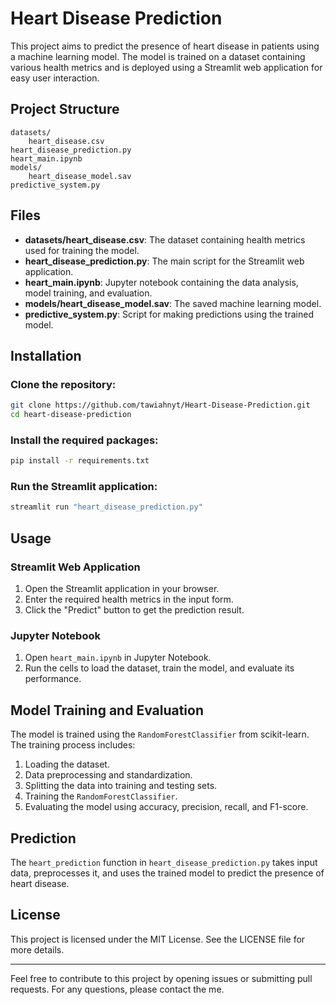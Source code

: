# Heart Disease Prediction

This project aims to predict the presence of heart disease in patients using a machine learning model. The model is trained on a dataset containing various health metrics and is deployed using a Streamlit web application for easy user interaction.

## Project Structure

```
datasets/
    heart_disease.csv
heart_disease_prediction.py
heart_main.ipynb
models/
    heart_disease_model.sav
predictive_system.py
```

## Files

- **datasets/heart_disease.csv**: The dataset containing health metrics used for training the model.
- **heart_disease_prediction.py**: The main script for the Streamlit web application.
- **heart_main.ipynb**: Jupyter notebook containing the data analysis, model training, and evaluation.
- **models/heart_disease_model.sav**: The saved machine learning model.
- **predictive_system.py**: Script for making predictions using the trained model.

## Installation

### Clone the repository:

```bash
git clone https://github.com/tawiahnyt/Heart-Disease-Prediction.git
cd heart-disease-prediction
```

### Install the required packages:

```bash
pip install -r requirements.txt
```

### Run the Streamlit application:

```bash
streamlit run "heart_disease_prediction.py"
```

## Usage

### Streamlit Web Application

1. Open the Streamlit application in your browser.
2. Enter the required health metrics in the input form.
3. Click the "Predict" button to get the prediction result.

### Jupyter Notebook

1. Open `heart_main.ipynb` in Jupyter Notebook.
2. Run the cells to load the dataset, train the model, and evaluate its performance.

## Model Training and Evaluation

The model is trained using the `RandomForestClassifier` from scikit-learn. The training process includes:

1. Loading the dataset.
2. Data preprocessing and standardization.
3. Splitting the data into training and testing sets.
4. Training the `RandomForestClassifier`.
5. Evaluating the model using accuracy, precision, recall, and F1-score.

## Prediction

The `heart_prediction` function in `heart_disease_prediction.py` takes input data, preprocesses it, and uses the trained model to predict the presence of heart disease.

## License

This project is licensed under the MIT License. See the LICENSE file for more details.

---

Feel free to contribute to this project by opening issues or submitting pull requests. For any questions, please contact the me.

